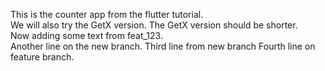 This is the counter app from the flutter tutorial.  
We will also try the GetX version.
The GetX version should be shorter.  
Now adding some text from feat_123.  
Another line on the new branch.
Third line from new branch
Fourth line on feature branch.  
